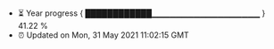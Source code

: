 - ⏳ Year progress { ████████████▁▁▁▁▁▁▁▁▁▁▁▁▁▁▁▁▁▁ } 41.22 %
- ⏰ Updated on Mon, 31 May 2021 11:02:15 GMT

